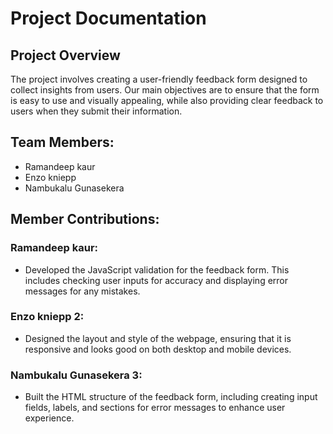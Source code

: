 # Project Documentation

## Project Overview

The project involves creating a user-friendly feedback form designed to collect insights from users. Our main objectives are to ensure that the form is easy to use and visually appealing, while also providing clear feedback to users when they submit their information.

## Team Members:

-   Ramandeep kaur
-   Enzo kniepp
-   Nambukalu Gunasekera

## Member Contributions:

### Ramandeep kaur:

-   Developed the JavaScript validation for the feedback form. This includes checking user inputs for accuracy and displaying error messages for any mistakes.

### Enzo kniepp 2:

-   Designed the layout and style of the webpage, ensuring that it is responsive and looks good on both desktop and mobile devices.

### Nambukalu Gunasekera 3:

-   Built the HTML structure of the feedback form, including creating input fields, labels, and sections for error messages to enhance user experience.